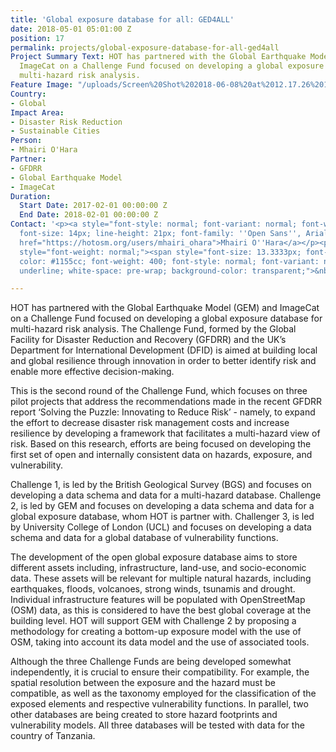 ```yaml
---
title: 'Global exposure database for all: GED4ALL'
date: 2018-05-01 05:01:00 Z
position: 17
permalink: projects/global-exposure-database-for-all-ged4all
Project Summary Text: HOT has partnered with the Global Earthquake Model (GEM) and
  ImageCat on a Challenge Fund focused on developing a global exposure database for
  multi-hazard risk analysis.
Feature Image: "/uploads/Screen%20Shot%202018-06-08%20at%2012.17.26%201.png"
Country:
- Global
Impact Area:
- Disaster Risk Reduction
- Sustainable Cities
Person:
- Mhairi O'Hara
Partner:
- GFDRR
- Global Earthquake Model
- ImageCat
Duration:
  Start Date: 2017-02-01 00:00:00 Z
  End Date: 2018-02-01 00:00:00 Z
Contact: '<p><a style="font-style: normal; font-variant: normal; font-weight: normal;
  font-size: 14px; line-height: 21px; font-family: ''Open Sans'', Arial, sans-serif;"
  href="https://hotosm.org/users/mhairi_ohara">Mhairi O''Hara</a></p><p><span id="docs-internal-guid-5b0146ac-bd95-b3a9-b5e1-d7577b7d9ba3"
  style="font-weight: normal;"><span style="font-size: 13.3333px; font-family: Calibri;
  color: #1155cc; font-weight: 400; font-style: normal; font-variant: normal; text-decoration:
  underline; white-space: pre-wrap; background-color: transparent;">&nbsp;</span></a></span></p>'

---
```


HOT has partnered with the Global Earthquake Model (GEM) and ImageCat on a Challenge Fund focused on developing a global exposure database for multi-hazard risk analysis. The Challenge Fund, formed by the Global Facility for Disaster Reduction and Recovery (GFDRR) and the UK’s Department for International Development (DFID) is aimed at building local and global resilience through innovation in order to better identify risk and enable more effective decision-making.

This is the second round of the Challenge Fund, which focuses on three pilot projects that address the recommendations made in the recent GFDRR report ‘Solving the Puzzle: Innovating to Reduce Risk’ - namely, to expand the effort to decrease disaster risk management costs and increase resilience by developing a framework that facilitates a multi-hazard view of risk. Based on this research, efforts are being focused on developing the first set of open and internally consistent data on hazards, exposure, and vulnerability.

Challenge 1, is led by the British Geological Survey (BGS) and focuses on developing a data schema and data for a multi-hazard database. Challenge 2, is led by GEM and focuses on developing a data schema and data for a global exposure database, whom HOT is partner with. Challenger 3, is led by University College of London (UCL) and focuses on developing a data schema and data for a global database of vulnerability functions.

The development of the open global exposure database aims to store different assets including, infrastructure, land-use, and socio-economic data. These assets will be relevant for multiple natural hazards, including earthquakes, floods, volcanoes, strong winds, tsunamis and drought. Individual infrastructure features will be populated with OpenStreetMap (OSM) data, as this is considered to have the best global coverage at the building level. HOT will support GEM with Challenge 2 by proposing a methodology for creating a bottom-up exposure model with the use of OSM, taking into account its data model and the use of associated tools.

Although the three Challenge Funds are being developed somewhat independently, it is crucial to ensure their compatibility. For example, the spatial resolution between the exposure and the hazard must be compatible, as well as the taxonomy employed for the classification of the exposed elements and respective vulnerability functions. In parallel, two other databases are being created to store hazard footprints and vulnerability models. All three databases will be tested with data for the country of Tanzania.

